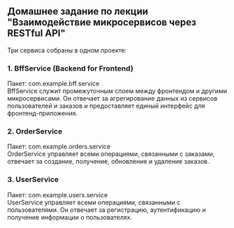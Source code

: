 ## Домашнее задание по лекции "Взаимодействие микросервисов через RESTful API" ##

Три сервиса собраны в одном проекте:

### 1. BffService (Backend for Frontend) ###  
Пакет: com.example.bff.service  
 BffService служит промежуточным слоем между фронтендом и другими микросервисами. Он отвечает за агрегирование данных из сервисов пользователей и заказов и предоставляет единый интерфейс для фронтенд-приложения.  

### 2. OrderService ###  
Пакет: com.example.orders.service     
 OrderService управляет всеми операциями, связанными с заказами, отвечает за создание, получение, обновление и удаление заказов.  

### 3. UserService ###  
Пакет: com.example.users.service  
 UserService управляет всеми операциями, связанными с пользователями. Он отвечает за регистрацию, аутентификацию и получение информации о пользователях.  
